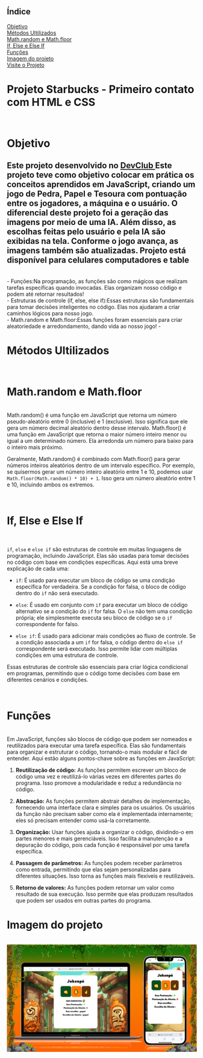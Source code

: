 ## Índice
<a href="#objetivo"> Objetivo </a>  <br>
<a href="#tecnologias">  Métodos Ultilizados  </a> <br>
<a href="#Math"> Math.random e Math.floor </a> <br>
<a href="#IF">  If, Else e Else If </a> <br>
<a href="#Funções"> Funções</a> <br>
<a href="#imagem">Imagem do projeto </a><br>
<a href="https://giovana1309.github.io/JOGO-DEVCLUB/"> Visite o Projeto</a> <br>

<h1> Projeto Starbucks - Primeiro contato com HTML e CSS </h1>
 
 <br>


<h1 id="objetivo"> Objetivo </h1>
 
 <h2> 
Este projeto desenvolvido no <a href="https://rodolfomori.com.br/devclub"> DevClub </a> Este projeto teve como objetivo colocar em prática os conceitos aprendidos em JavaScript, criando um jogo de Pedra, Papel e Tesoura com pontuação entre os jogadores, a máquina e o usuário. O diferencial deste projeto foi a geração das imagens por meio de uma IA. Além disso, as escolhas feitas pelo usuário e pela IA são exibidas na tela. Conforme o jogo avança, as imagens também são atualizadas. Projeto está disponível para celulares computadores e table</h2>
<br>
- Funções:Na programação, as funções são como mágicos que realizam tarefas específicas quando invocadas. Elas organizam nosso código e podem até retornar resultados!
<br>
- Estruturas de controle (if, else, else if):Essas estruturas são fundamentais para tomar decisões inteligentes no código. Elas nos ajudaram a criar caminhos lógicos para nosso jogo.
<br>
- Math.random e Math.floor:Essas funções foram essenciais para criar aleatoriedade e arredondamento, dando vida ao nosso jogo!
- <br>

<h1 id="tecnologias"> Métodos Ultilizados </h1>
<br>

<h1 id="Math"> Math.random e Math.floor </h1>

<br>
Math.random() é uma função em JavaScript que retorna um número pseudo-aleatório entre 0 (inclusive) e 1 (exclusive). Isso significa que ele gera um número decimal aleatório dentro desse intervalo.
Math.floor() é uma função em JavaScript que retorna o maior número inteiro menor ou igual a um determinado número. Ela arredonda um número para baixo para o inteiro mais próximo.

Geralmente, Math.random() é combinado com Math.floor() para gerar números inteiros aleatórios dentro de um intervalo específico. Por exemplo, se quisermos gerar um número inteiro aleatório entre 1 e 10, podemos usar `Math.floor(Math.random() * 10) + 1`. Isso gera um número aleatório entre 1 e 10, incluindo ambos os extremos.
 
<br>

<h1 id = "IF"> If, Else e Else If</h1>
<br>

`if`, `else` e `else if` são estruturas de controle em muitas linguagens de programação, incluindo JavaScript. Elas são usadas para tomar decisões no código com base em condições específicas. Aqui está uma breve explicação de cada uma:

- `if`: É usado para executar um bloco de código se uma condição específica for verdadeira. Se a condição for falsa, o bloco de código dentro do `if` não será executado.

- `else`: É usado em conjunto com `if` para executar um bloco de código alternativo se a condição do `if` for falsa. O `else` não tem uma condição própria; ele simplesmente executa seu bloco de código se o `if` correspondente for falso.

- `else if`: É usado para adicionar mais condições ao fluxo de controle. Se a condição associada a um `if` for falsa, o código dentro do `else if` correspondente será executado. Isso permite lidar com múltiplas condições em uma estrutura de controle.

Essas estruturas de controle são essenciais para criar lógica condicional em programas, permitindo que o código tome decisões com base em diferentes cenários e condições.


<br>

<h1 id="Funções">  Funções </h1>
<br>
Em JavaScript, funções são blocos de código que podem ser nomeados e reutilizados para executar uma tarefa específica. Elas são fundamentais para organizar e estruturar o código, tornando-o mais modular e fácil de entender. Aqui estão alguns pontos-chave sobre as funções em JavaScript:

1. **Reutilização de código:** As funções permitem escrever um bloco de código uma vez e reutilizá-lo várias vezes em diferentes partes do programa. Isso promove a modularidade e reduz a redundância no código.

2. **Abstração:** As funções permitem abstrair detalhes de implementação, fornecendo uma interface clara e simples para os usuários. Os usuários da função não precisam saber como ela é implementada internamente; eles só precisam entender como usá-la corretamente.

3. **Organização:** Usar funções ajuda a organizar o código, dividindo-o em partes menores e mais gerenciáveis. Isso facilita a manutenção e a depuração do código, pois cada função é responsável por uma tarefa específica.

4. **Passagem de parâmetros:** As funções podem receber parâmetros como entrada, permitindo que elas sejam personalizadas para diferentes situações. Isso torna as funções mais flexíveis e reutilizáveis.

5. **Retorno de valores:** As funções podem retornar um valor como resultado de sua execução. Isso permite que elas produzam resultados que podem ser usados em outras partes do programa.


<h1 id="imagem"> Imagem do projeto </h1>

<br>

<img src="https://github.com/Giovana1309/JOGO-DEVCLUB/blob/main/20240504_173729_0000.png?raw=true">
